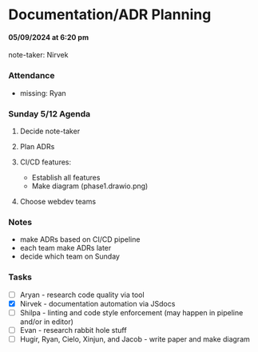 # Documentation/ADR Planning
#### 05/09/2024 at 6:20 pm 
note-taker: Nirvek
### Attendance
- missing: Ryan


### Sunday 5/12 Agenda
1. Decide note-taker
2. Plan ADRs
3. CI/CD features:
    - Establish all features
    - Make diagram (phase1.drawio.png)

4. Choose webdev teams


### Notes
- make ADRs based on CI/CD pipeline
- each team make ADRs later 
- decide which team on Sunday


### Tasks
- [ ] Aryan - research code quality via tool
- [x] Nirvek - documentation automation via JSdocs
- [ ] Shilpa - linting and code style enforcement (may happen in pipeline and/or in editor)
- [ ] Evan - research rabbit hole stuff
- [ ] Hugir, Ryan, Cielo, Xinjun, and Jacob - write paper and make diagram
